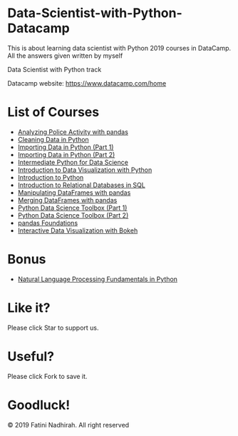 # Data-Scientist-with-Python-Datacamp
This is about learning data scientist with Python 2019 courses in DataCamp. All the answers given written by myself

Data Scientist with Python track

Datacamp website: https://www.datacamp.com/home

# List of Courses

  - [Analyzing Police Activity with pandas](https://github.com/FatiniNadhirah5/Datacamp-Data-Scientist-with-Python-2019/tree/master/Analyzing%20Police%20Activity%20with%20pandas)
  - [Cleaning Data in Python](https://github.com/FatiniNadhirah5/Datacamp-Data-Scientist-with-Python-2019/tree/master/Cleaning%20Data%20in%20Python)
  - [Importing Data in Python (Part 1)](https://github.com/FatiniNadhirah5/Datacamp-Data-Scientist-with-Python-2019/tree/master/Importing%20Data%20in%20Python%20(Part%201))
  - [Importing Data in Python (Part 2)](https://github.com/FatiniNadhirah5/Datacamp-Data-Scientist-with-Python-2019/tree/master/Importing%20Data%20in%20Python%20(Part%202))
  - [Intermediate Python for Data Science](https://github.com/FatiniNadhirah5/Datacamp-Data-Scientist-with-Python-2019/tree/master/Intermediate%20Python%20for%20Data%20Science)
  - [Introduction to Data Visualization with Python](https://github.com/FatiniNadhirah5/Datacamp-Data-Scientist-with-Python-2019/tree/master/Introduction%20to%20Data%20Visualization%20with%20Python)
  - [Introduction to Python](https://github.com/FatiniNadhirah5/Datacamp-Data-Scientist-with-Python-2019/tree/master/Introduction%20to%20Python)
  - [Introduction to Relational Databases in SQL](https://github.com/FatiniNadhirah5/Datacamp-Data-Scientist-with-Python-2019/tree/master/Introduction%20to%20Relational%20Databases%20in%20SQL)
  - [Manipulating DataFrames with pandas](https://github.com/FatiniNadhirah5/Datacamp-Data-Scientist-with-Python-2019/tree/master/Manipulating%20DataFrames%20with%20pandas)
  - [Merging DataFrames with pandas](https://github.com/FatiniNadhirah5/Datacamp-Data-Scientist-with-Python-2019/tree/master/Merging%20DataFrames%20with%20pandas)
  - [Python Data Science Toolbox (Part 1)](https://github.com/FatiniNadhirah5/Datacamp-Data-Scientist-with-Python-2019/tree/master/Python%20Data%20Science%20Toolbox%20(Part%201))
  - [Python Data Science Toolbox (Part 2)](https://github.com/FatiniNadhirah5/Datacamp-Data-Scientist-with-Python-2019/tree/master/Python%20Data%20Science%20Toolbox%20(Part%202))
  - [pandas Foundations](https://github.com/FatiniNadhirah5/Datacamp-Data-Scientist-with-Python-2019/tree/master/pandas%20Foundations)
  - [Interactive Data Visualization with Bokeh](https://github.com/FatiniNadhirah5/Datacamp-Data-Scientist-with-Python-2019/tree/master/Interactive%20Data%20Visualization%20with%20Bokeh)
  # Bonus
  
  - [Natural Language Processing Fundamentals in Python](https://github.com/FatiniNadhirah5/Datacamp-Data-Scientist-with-Python-2019/tree/master/Natural%20Language%20Processing%20Fundamentals%20in%20Python)

  # Like it? 
  Please click Star to support us.
  
  # Useful?
  Please click Fork to save it.
  
  # Goodluck!



© 2019 Fatini Nadhirah. All right reserved
